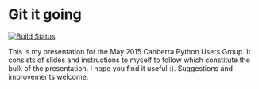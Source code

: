 # Git it going

[![Build Status](https://travis-ci.org/vaibhavsagar/git-it-going.svg?branch=master)](https://travis-ci.org/vaibhavsagar/git-it-going)

This is my presentation for the May 2015 Canberra Python Users Group. It consists of slides and instructions to myself to follow which constitute the bulk of the presentation. I hope you find it useful :). Suggestions and improvements welcome.
